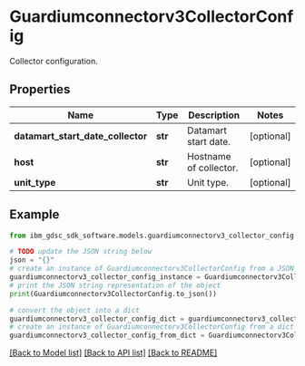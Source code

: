 # Guardiumconnectorv3CollectorConfig

Collector configuration.

## Properties

Name | Type | Description | Notes
------------ | ------------- | ------------- | -------------
**datamart_start_date_collector** | **str** | Datamart start date. | [optional] 
**host** | **str** | Hostname of collector. | [optional] 
**unit_type** | **str** | Unit type. | [optional] 

## Example

```python
from ibm_gdsc_sdk_software.models.guardiumconnectorv3_collector_config import Guardiumconnectorv3CollectorConfig

# TODO update the JSON string below
json = "{}"
# create an instance of Guardiumconnectorv3CollectorConfig from a JSON string
guardiumconnectorv3_collector_config_instance = Guardiumconnectorv3CollectorConfig.from_json(json)
# print the JSON string representation of the object
print(Guardiumconnectorv3CollectorConfig.to_json())

# convert the object into a dict
guardiumconnectorv3_collector_config_dict = guardiumconnectorv3_collector_config_instance.to_dict()
# create an instance of Guardiumconnectorv3CollectorConfig from a dict
guardiumconnectorv3_collector_config_from_dict = Guardiumconnectorv3CollectorConfig.from_dict(guardiumconnectorv3_collector_config_dict)
```
[[Back to Model list]](../README.md#documentation-for-models) [[Back to API list]](../README.md#documentation-for-api-endpoints) [[Back to README]](../README.md)


